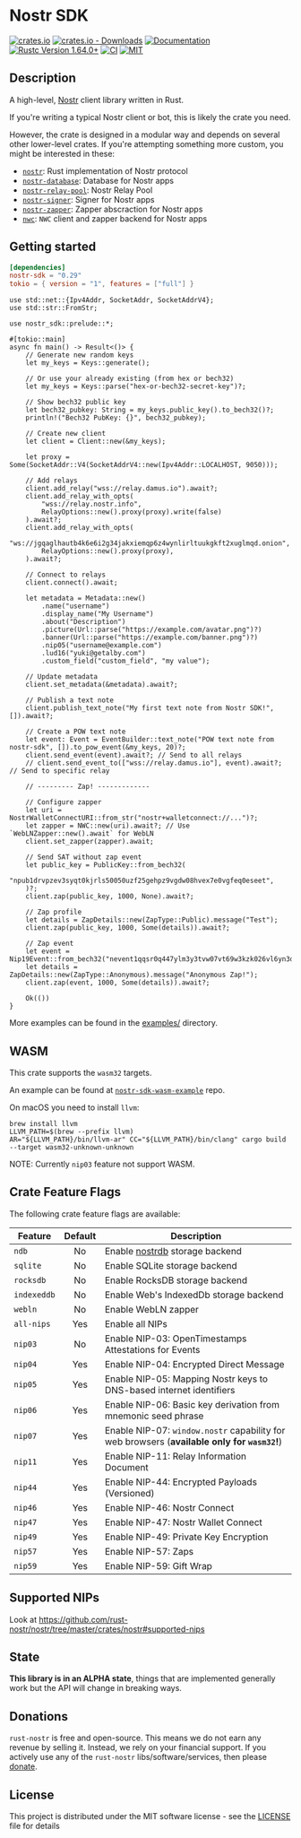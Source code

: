 # Nostr SDK

[![crates.io](https://img.shields.io/crates/v/nostr-sdk.svg)](https://crates.io/crates/nostr-sdk)
[![crates.io - Downloads](https://img.shields.io/crates/d/nostr-sdk)](https://crates.io/crates/nostr-sdk)
[![Documentation](https://docs.rs/nostr-sdk/badge.svg)](https://docs.rs/nostr-sdk)
[![Rustc Version 1.64.0+](https://img.shields.io/badge/rustc-1.64.0%2B-lightgrey.svg)](https://blog.rust-lang.org/2022/09/22/Rust-1.64.0.html)
[![CI](https://github.com/rust-nostr/nostr/actions/workflows/ci.yml/badge.svg)](https://github.com/rust-nostr/nostr/actions/workflows/ci.yml)
[![MIT](https://img.shields.io/crates/l/nostr-sdk.svg)](../../LICENSE)

## Description

A high-level, [Nostr](https://github.com/nostr-protocol/nostr) client library written in Rust.

If you're writing a typical Nostr client or bot, this is likely the crate you need.

However, the crate is designed in a modular way and depends on several
other lower-level crates. If you're attempting something more custom, you might be interested in these:

* [`nostr`](https://crates.io/crates/nostr): Rust implementation of Nostr protocol
* [`nostr-database`](https://crates.io/crates/nostr-database): Database for Nostr apps
* [`nostr-relay-pool`](https://crates.io/crates/nostr-relay-pool): Nostr Relay Pool
* [`nostr-signer`](https://crates.io/crates/nostr-signer): Signer for Nostr apps
* [`nostr-zapper`](https://crates.io/crates/nostr-zapper): Zapper abscraction for Nostr apps
* [`nwc`](https://crates.io/crates/nwc): `NWC` client and zapper backend for Nostr apps

## Getting started

```toml
[dependencies]
nostr-sdk = "0.29"
tokio = { version = "1", features = ["full"] }
```

```rust,no_run
use std::net::{Ipv4Addr, SocketAddr, SocketAddrV4};
use std::str::FromStr;

use nostr_sdk::prelude::*;

#[tokio::main]
async fn main() -> Result<()> {
    // Generate new random keys
    let my_keys = Keys::generate();

    // Or use your already existing (from hex or bech32)
    let my_keys = Keys::parse("hex-or-bech32-secret-key")?;

    // Show bech32 public key
    let bech32_pubkey: String = my_keys.public_key().to_bech32()?;
    println!("Bech32 PubKey: {}", bech32_pubkey);

    // Create new client
    let client = Client::new(&my_keys);

    let proxy = Some(SocketAddr::V4(SocketAddrV4::new(Ipv4Addr::LOCALHOST, 9050)));

    // Add relays
    client.add_relay("wss://relay.damus.io").await?;
    client.add_relay_with_opts(
        "wss://relay.nostr.info", 
        RelayOptions::new().proxy(proxy).write(false)
    ).await?;
    client.add_relay_with_opts(
        "ws://jgqaglhautb4k6e6i2g34jakxiemqp6z4wynlirltuukgkft2xuglmqd.onion",
        RelayOptions::new().proxy(proxy),
    ).await?;

    // Connect to relays
    client.connect().await;

    let metadata = Metadata::new()
        .name("username")
        .display_name("My Username")
        .about("Description")
        .picture(Url::parse("https://example.com/avatar.png")?)
        .banner(Url::parse("https://example.com/banner.png")?)
        .nip05("username@example.com")
        .lud16("yuki@getalby.com")
        .custom_field("custom_field", "my value");

    // Update metadata
    client.set_metadata(&metadata).await?;

    // Publish a text note
    client.publish_text_note("My first text note from Nostr SDK!", []).await?;

    // Create a POW text note
    let event: Event = EventBuilder::text_note("POW text note from nostr-sdk", []).to_pow_event(&my_keys, 20)?;
    client.send_event(event).await?; // Send to all relays
    // client.send_event_to(["wss://relay.damus.io"], event).await?; // Send to specific relay

    // --------- Zap! -------------

    // Configure zapper
    let uri = NostrWalletConnectURI::from_str("nostr+walletconnect://...")?;
    let zapper = NWC::new(uri).await?; // Use `WebLNZapper::new().await` for WebLN
    client.set_zapper(zapper).await;

    // Send SAT without zap event
    let public_key = PublicKey::from_bech32(
        "npub1drvpzev3syqt0kjrls50050uzf25gehpz9vgdw08hvex7e0vgfeq0eseet",
    )?;
    client.zap(public_key, 1000, None).await?;

    // Zap profile
    let details = ZapDetails::new(ZapType::Public).message("Test");
    client.zap(public_key, 1000, Some(details)).await?;

    // Zap event
    let event = Nip19Event::from_bech32("nevent1qqsr0q447ylm3y3tvw07vt69w3kzk026vl6yn3dwm9fweay0dw0jttgpz3mhxue69uhhyetvv9ujumn0wd68ytnzvupzq6xcz9jerqgqkldy8lpg7lglcyj4g3nwzy2cs6u70wejdaj7csnjqvzqqqqqqygequ53")?;
    let details = ZapDetails::new(ZapType::Anonymous).message("Anonymous Zap!");
    client.zap(event, 1000, Some(details)).await?;

    Ok(())
}
```

More examples can be found in the [examples/](https://github.com/rust-nostr/nostr/tree/master/crates/nostr-sdk/examples) directory.

## WASM

This crate supports the `wasm32` targets.

An example can be found at [`nostr-sdk-wasm-example`](https://github.com/rust-nostr/nostr-sdk-wasm-example) repo.

On macOS you need to install `llvm`:

```shell
brew install llvm
LLVM_PATH=$(brew --prefix llvm)
AR="${LLVM_PATH}/bin/llvm-ar" CC="${LLVM_PATH}/bin/clang" cargo build --target wasm32-unknown-unknown
```

NOTE: Currently `nip03` feature not support WASM.

## Crate Feature Flags

The following crate feature flags are available:

| Feature     | Default | Description                                                                                  |
|-------------|:-------:|----------------------------------------------------------------------------------------------|
| `ndb`       |   No    | Enable [nostrdb](https://github.com/damus-io/nostrdb) storage backend                        |
| `sqlite`    |   No    | Enable SQLite storage backend                                                                |
| `rocksdb`   |   No    | Enable RocksDB storage backend                                                               |
| `indexeddb` |   No    | Enable Web's IndexedDb storage backend                                                       |
| `webln`     |   No    | Enable WebLN zapper                                                                          |
| `all-nips`  |   Yes   | Enable all NIPs                                                                              |
| `nip03`     |   No    | Enable NIP-03: OpenTimestamps Attestations for Events                                        |
| `nip04`     |   Yes   | Enable NIP-04: Encrypted Direct Message                                                      |
| `nip05`     |   Yes   | Enable NIP-05: Mapping Nostr keys to DNS-based internet identifiers                          |
| `nip06`     |   Yes   | Enable NIP-06: Basic key derivation from mnemonic seed phrase                                |
| `nip07`     |   Yes   | Enable NIP-07: `window.nostr` capability for web browsers (**available only for `wasm32`!**) |
| `nip11`     |   Yes   | Enable NIP-11: Relay Information Document                                                    |
| `nip44`     |   Yes   | Enable NIP-44: Encrypted Payloads (Versioned)                                                |
| `nip46`     |   Yes   | Enable NIP-46: Nostr Connect                                                                 |
| `nip47`     |   Yes   | Enable NIP-47: Nostr Wallet Connect                                                          |
| `nip49`     |   Yes   | Enable NIP-49: Private Key Encryption                                                        |
| `nip57`     |   Yes   | Enable NIP-57: Zaps                                                                          |
| `nip59`     |   Yes   | Enable NIP-59: Gift Wrap                                                                     |

## Supported NIPs

Look at <https://github.com/rust-nostr/nostr/tree/master/crates/nostr#supported-nips>

## State

**This library is in an ALPHA state**, things that are implemented generally work but the API will change in breaking ways.

## Donations

`rust-nostr` is free and open-source. This means we do not earn any revenue by selling it. Instead, we rely on your financial support. If you actively use any of the `rust-nostr` libs/software/services, then please [donate](https://rust-nostr.org/donate).

## License

This project is distributed under the MIT software license - see the [LICENSE](../../LICENSE) file for details